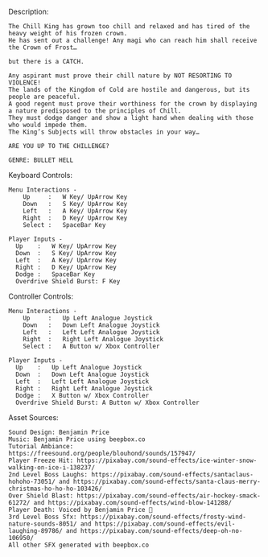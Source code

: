 Description:
    
    The Chill King has grown too chill and relaxed and has tired of the heavy weight of his frozen crown. 
    He has sent out a challenge! Any magi who can reach him shall receive the Crown of Frost…     
    
    but there is a CATCH.
    
    Any aspirant must prove their chill nature by NOT RESORTING TO VIOLENCE! 
    The lands of the Kingdom of Cold are hostile and dangerous, but its people are peaceful. 
    A good regent must prove their worthiness for the crown by displaying a nature predisposed to the principles of Chill. 
    They must dodge danger and show a light hand when dealing with those who would impede them. 
    The King’s Subjects will throw obstacles in your way…

    ARE YOU UP TO THE CHILLENGE?

    GENRE: BULLET HELL


Keyboard Controls:
    
    Menu Interactions -  
        Up     :   W Key/ UpArrow Key
        Down   :   S Key/ UpArrow Key
        Left   :   A Key/ UpArrow Key
        Right  :   D Key/ UpArrow Key
        Select :   SpaceBar Key
          
    Player Inputs - 
      Up    :   W Key/ UpArrow Key
      Down  :   S Key/ UpArrow Key
      Left  :   A Key/ UpArrow Key
      Right :   D Key/ UpArrow Key
      Dodge :   SpaceBar Key
      Overdrive Shield Burst: F Key

Controller Controls:
    
    Menu Interactions -           
        Up     :   Up Left Analogue Joystick
        Down   :   Down Left Analogue Joystick
        Left   :   Left Left Analogue Joystick
        Right  :   Right Left Analogue Joystick
        Select :   A Button w/ Xbox Controller
          
    Player Inputs - 
      Up    :   Up Left Analogue Joystick
      Down  :   Down Left Analogue Joystick
      Left  :   Left Left Analogue Joystick
      Right :   Right Left Analogue Joystick
      Dodge :   X Button w/ Xbox Controller
      Overdrive Shield Burst: A Button w/ Xbox Controller


Asset Sources:

    Sound Design: Benjamin Price
    Music: Benjamin Price using beepbox.co
    Tutorial Ambiance: https://freesound.org/people/blouhond/sounds/157947/
    Player Freeze Hit: https://pixabay.com/sound-effects/ice-winter-snow-walking-on-ice-i-138237/
    2nd Level Boss Laughs: https://pixabay.com/sound-effects/santaclaus-hohoho-73051/ and https://pixabay.com/sound-effects/santa-claus-merry-christmas-ho-ho-ho-103426/ 
    Over Shield Blast: https://pixabay.com/sound-effects/air-hockey-smack-61272/ and https://pixabay.com/sound-effects/wind-blow-141288/
    Player Death: Voiced by Benjamin Price 🙂
    3rd Level Boss Sfx: https://pixabay.com/sound-effects/frosty-wind-nature-sounds-8051/ and https://pixabay.com/sound-effects/evil-laughing-89786/ and https://pixabay.com/sound-effects/deep-oh-no-106950/
    All other SFX generated with beepbox.co

    
      
      
      
    
